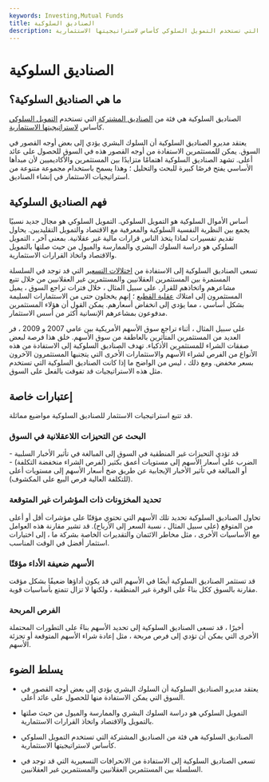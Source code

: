```yaml
---
keywords: Investing,Mutual Funds
title: الصناديق السلوكية
description: الصناديق السلوكية هي فئة من الصناديق المشتركة التي تستخدم التمويل السلوكي كأساس لاستراتيجيتها الاستثمارية.
---
```


# الصناديق السلوكية
## ما هي الصناديق السلوكية؟

الصناديق السلوكية هي فئة من [الصناديق المشتركة](/mutualfund) التي تستخدم [التمويل السلوكي](/behavioralfinance) كأساس [لاستراتيجيتها الاستثمارية](/investmentstrategy).

يعتقد مديرو الصناديق السلوكية أن السلوك البشري يؤدي إلى بعض أوجه القصور في السوق. يمكن للمستثمرين الاستفادة من أوجه القصور هذه في السوق للحصول على عائد أعلى. تشهد الصناديق السلوكية اهتمامًا متزايدًا بين المستثمرين والأكاديميين لأن مبدأها الأساسي يفتح فرصًا كبيرة للبحث والتحليل ؛ وهذا يسمح باستخدام مجموعة متنوعة من استراتيجيات الاستثمار في إنشاء الصناديق.

## فهم الصناديق السلوكية

أساس الأموال السلوكية هو التمويل السلوكي. التمويل السلوكي هو مجال جديد نسبيًا يجمع بين النظرية النفسية السلوكية والمعرفية مع الاقتصاد والتمويل التقليديين. يحاول تقديم تفسيرات لماذا يتخذ الناس قرارات مالية غير عقلانية. بمعنى آخر ، التمويل السلوكي هو دراسة السلوك البشري والممارسة والميول من حيث صلتها بالتمويل والاقتصاد واتخاذ القرارات الاستثمارية.

تسعى الصناديق السلوكية إلى الاستفادة من [اختلالات التسعير](/anomaly) التي قد توجد في السلسلة المستمرة بين المستثمرين العقلانيين والمستثمرين غير العقلانيين من خلال تتبع مشاعرهم واتخاذهم للقرار. على سبيل المثال ، خلال فترات تراجع السوق ، يميل المستثمرون إلى امتلاك [عقلية القطيع](/herdinstinct) ؛ إنهم يخجلون حتى من الاستثمارات السليمة بشكل أساسي ، مما يؤدي إلى انخفاض أسعارهم. يمكن القول أن هؤلاء المستثمرين مدفوعون بمشاعرهم الإنسانية أكثر من أسس الاستثمار.

على سبيل المثال ، أثناء تراجع سوق الأسهم الأمريكية بين عامي 2007 و 2009 ، فر العديد من المستثمرين المتأثرين بالعاطفة من سوق الأسهم. خلق هذا فرصة لبعض صفقات الشراء للمستثمرين الأذكياء. تهدف الصناديق السلوكية إلى الاستفادة من هذه الأنواع من الفرص لشراء الأسهم والاستثمارات الأخرى التي يتجنبها المستثمرون الآخرون بسعر مخفض. ومع ذلك ، ليس من الواضح ما إذا كانت الصناديق السلوكية التي تستخدم مثل هذه الاستراتيجيات قد تفوقت بالفعل على السوق.

## إعتبارات خاصة

قد تتبع استراتيجيات الاستثمار للصناديق السلوكية مواضيع مماثلة.

### البحث عن التحيزات اللاعقلانية في السوق

قد تؤدي التحيزات غير المنطقية في السوق إلى المبالغة في تأثير الأخبار السلبية - الضرب على أسعار الأسهم إلى مستويات أعمق بكثير (لفرص الشراء منخفضة التكلفة) - أو المبالغة في تأثير الأخبار الإيجابية عن طريق ضخ أسعار الأسهم إلى مستويات أعلى (للتكلفة العالية فرص البيع على المكشوف).

### تحديد المخزونات ذات المؤشرات غير المتوقعة

تحاول الصناديق السلوكية تحديد تلك الأسهم التي تحتوي مؤقتًا على مؤشرات أقل أو أعلى من المتوقع (على سبيل المثال ، نسبة السعر إلى الأرباح). قد تشير مقارنة هذه العوامل مع الأساسيات الأخرى ، مثل مخاطر الائتمان والتقديرات الخاصة بشركة ما ، إلى اختيارات استثمار أفضل في الوقت المناسب.

### الأسهم ضعيفة الأداء مؤقتًا

قد تستثمر الصناديق السلوكية أيضًا في الأسهم التي قد يكون أداؤها ضعيفًا بشكل مؤقت مقارنة بالسوق ككل بناءً على الوفرة غير المنطقية ، ولكنها لا تزال تتمتع بأساسيات قوية.

### الفرص المربحة

أخيرًا ، قد تسعى الصناديق السلوكية إلى تحديد الأسهم بناءً على التطورات المحتملة الأخرى التي يمكن أن تؤدي إلى فرص مربحة ، مثل إعادة شراء الأسهم المتوقعة أو تجزئة الأسهم.

## يسلط الضوء

- يعتقد مديرو الصناديق السلوكية أن السلوك البشري يؤدي إلى بعض أوجه القصور في السوق التي يمكن الاستفادة منها للحصول على عائد أعلى.

- التمويل السلوكي هو دراسة السلوك البشري والممارسة والميول من حيث صلتها بالتمويل والاقتصاد واتخاذ القرارات الاستثمارية.

- الصناديق السلوكية هي فئة من الصناديق المشتركة التي تستخدم التمويل السلوكي كأساس لاستراتيجيتها الاستثمارية.

- تسعى الصناديق السلوكية إلى الاستفادة من الانحرافات التسعيرية التي قد توجد في السلسلة بين المستثمرين العقلانيين والمستثمرين غير العقلانيين.

